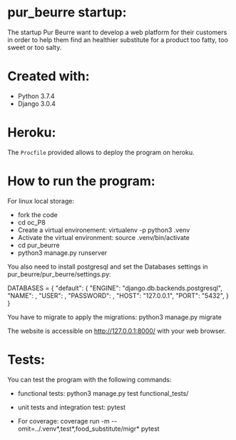# pur_beurre startup:

The startup Pur Beurre want to develop a web platform for their customers in order to help them find an healthier substitute for a product too fatty, too sweet or too salty.

# Created with:

* Python 3.7.4
* Django 3.0.4

# Heroku:

The `Procfile` provided allows to deploy the program on heroku.

# How to run the program:

For linux local storage:

* fork the code
* cd oc_P8
* Create a virtual environement: virtualenv -p python3 .venv
* Activate the virtual environment: source .venv/bin/activate
* cd pur_beurre
* python3 manage.py runserver

You also need to install postgresql and set the Databases settings in pur_beurre/pur_beurre/settings.py:

DATABASES = {
    "default": {
        "ENGINE": "django.db.backends.postgresql",
        "NAME": <XXXXXX>,
        "USER": <XXXXXX>,
        "PASSWORD": <XXXXXX>,
        "HOST": "127.0.0.1",
        "PORT": "5432",
    }
}

You have to migrate to apply the migrations: python3 manage.py migrate

The website is accessible on http://127.0.0.1:8000/ with your web browser.

# Tests:

You can test the program with the following commands:

* functional tests: python3 manage.py test functional_tests/

* unit tests and integration test: pytest

* For coverage: coverage run -m --omit=../.venv*,test*,food_substitute/migr* pytest


